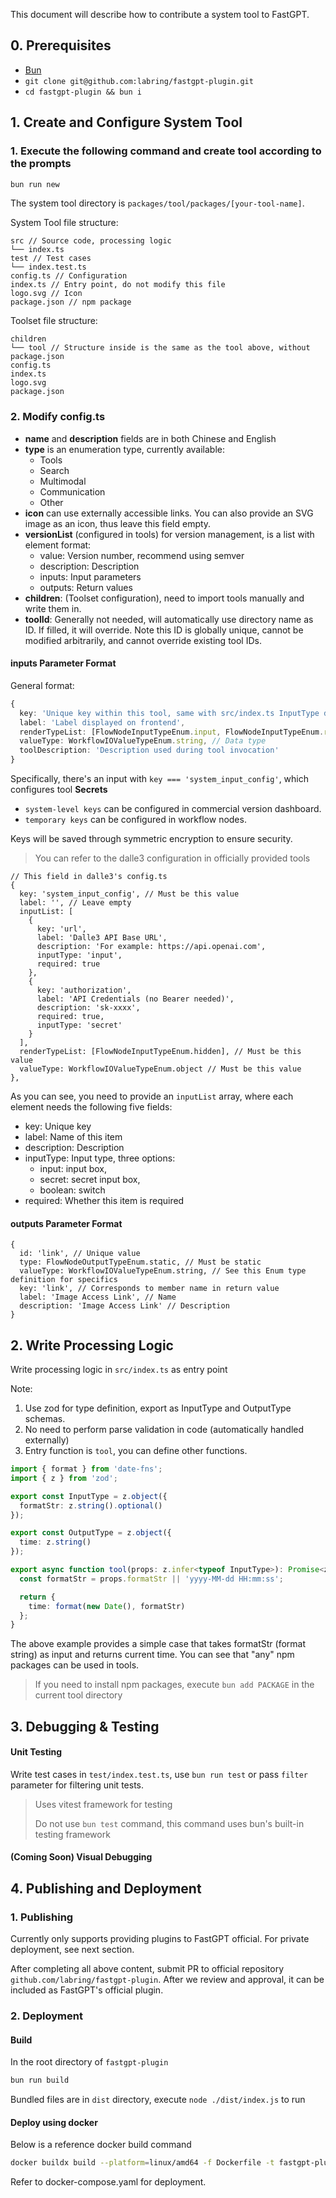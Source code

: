 This document will describe how to contribute a system tool to FastGPT.

## 0. Prerequisites

- [Bun](https://bun.sh/)
- `git clone git@github.com:labring/fastgpt-plugin.git`
- `cd fastgpt-plugin && bun i`

## 1. Create and Configure System Tool

### 1. Execute the following command and create tool according to the prompts
```bash
bun run new
```

The system tool directory is `packages/tool/packages/[your-tool-name]`.

System Tool file structure:
```plaintext
src // Source code, processing logic
└── index.ts
test // Test cases
└── index.test.ts
config.ts // Configuration
index.ts // Entry point, do not modify this file
logo.svg // Icon
package.json // npm package
```

Toolset file structure:
```plaintext
children
└── tool // Structure inside is the same as the tool above, without package.json
config.ts
index.ts
logo.svg
package.json
```

### 2. Modify config.ts

- **name** and **description** fields are in both Chinese and English
- **type** is an enumeration type, currently available:
	- Tools
	- Search
	- Multimodal
	- Communication
	- Other
- **icon** can use externally accessible links. You can also provide an SVG image as an icon, thus leave this field empty.
- **versionList** (configured in tools) for version management, is a list with element format:
	- value: Version number, recommend using semver
	- description: Description
	- inputs: Input parameters
	- outputs: Return values
- **children**: (Toolset configuration), need to import tools manually and write them in.
- **toolId**: Generally not needed, will automatically use directory name as ID. If filled, it will override. Note this ID is globally unique, cannot be modified arbitrarily, and cannot override existing tool IDs.

#### inputs Parameter Format
General format:
```ts
{
  key: 'Unique key within this tool, same with src/index.ts InputType definition',
  label: 'Label displayed on frontend',
  renderTypeList: [FlowNodeInputTypeEnum.input, FlowNodeInputTypeEnum.reference], // Frontend input type
  valueType: WorkflowIOValueTypeEnum.string, // Data type
  toolDescription: 'Description used during tool invocation'
}
```

Specifically, there's an input with `key === 'system_input_config'`, which configures tool **Secrets**
- `system-level keys` can be configured in commercial version dashboard.
- `temporary keys` can be configured in workflow nodes.

Keys will be saved through symmetric encryption to ensure security.

> You can refer to the dalle3 configuration in officially provided tools

```
// This field in dalle3's config.ts
{
  key: 'system_input_config', // Must be this value
  label: '', // Leave empty
  inputList: [
	{
	  key: 'url',
	  label: 'Dalle3 API Base URL',
	  description: 'For example: https://api.openai.com',
	  inputType: 'input',
	  required: true
	},
	{
	  key: 'authorization',
	  label: 'API Credentials (no Bearer needed)',
	  description: 'sk-xxxx',
	  required: true,
	  inputType: 'secret'
	}
  ],
  renderTypeList: [FlowNodeInputTypeEnum.hidden], // Must be this value
  valueType: WorkflowIOValueTypeEnum.object // Must be this value
},
```

As you can see, you need to provide an `inputList` array, where each element needs the following five fields:

- key: Unique key
- label: Name of this item
- description: Description
- inputType: Input type, three options:
	- input: input box,
	- secret: secret input box,
	- boolean: switch
- required: Whether this item is required

#### outputs Parameter Format
```
{
  id: 'link', // Unique value
  type: FlowNodeOutputTypeEnum.static, // Must be static
  valueType: WorkflowIOValueTypeEnum.string, // See this Enum type definition for specifics
  key: 'link', // Corresponds to member name in return value
  label: 'Image Access Link', // Name
  description: 'Image Access Link' // Description
}
```

## 2. Write Processing Logic

Write processing logic in `src/index.ts` as entry point

Note:
1. Use zod for type definition, export as InputType and OutputType schemas.
2. No need to perform parse validation in code (automatically handled externally)
3. Entry function is `tool`, you can define other functions.
```ts
import { format } from 'date-fns';
import { z } from 'zod';

export const InputType = z.object({
  formatStr: z.string().optional()
});

export const OutputType = z.object({
  time: z.string()
});

export async function tool(props: z.infer<typeof InputType>): Promise<z.infer<typeof OutputType>> {
  const formatStr = props.formatStr || 'yyyy-MM-dd HH:mm:ss';

  return {
    time: format(new Date(), formatStr)
  };
}
```

The above example provides a simple case that takes formatStr (format string) as input and returns current time. You can see that "any" npm packages can be used in tools.

> If you need to install npm packages, execute `bun add PACKAGE` in the current tool directory

## 3. Debugging & Testing

#### Unit Testing

Write test cases in `test/index.test.ts`, use `bun run test` or pass `filter` parameter for filtering unit tests.

> Uses vitest framework for testing
>
> Do not use `bun test` command, this command uses bun's built-in testing framework

#### (Coming Soon) Visual Debugging

## 4. Publishing and Deployment
### 1. Publishing

Currently only supports providing plugins to FastGPT official. For private deployment, see next section.

After completing all above content, submit PR to official repository `github.com/labring/fastgpt-plugin`. After we review and approval, it can be included as FastGPT's official plugin.

### 2. Deployment

#### Build
In the root directory of `fastgpt-plugin`

```bash
bun run build
```

Bundled files are in `dist` directory, execute `node ./dist/index.js` to run

#### Deploy using docker

Below is a reference docker build command

```bash
docker buildx build --platform=linux/amd64 -f Dockerfile -t fastgpt-plugin:latest .
```

Refer to docker-compose.yaml for deployment.
